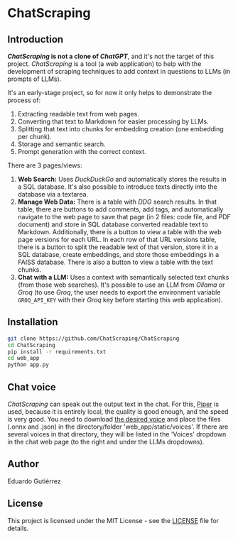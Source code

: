 # ChatScraping

## Introduction

***ChatScraping* is not a clone of *ChatGPT***, and it's not the target of this project. *ChatScraping* is a tool (a web application) to help with the development of scraping techniques to add context in questions to LLMs (in prompts of LLMs).

It's an early-stage project, so for now it only helps to demonstrate the process of:
1. Extracting readable text from web pages.
2. Converting that text to Markdown for easier processing by LLMs.
3. Splitting that text into chunks for embedding creation (one embedding per chunk).
4. Storage and semantic search.
5. Prompt generation with the correct context.

There are 3 pages/views:
1. **Web Search:** Uses *DuckDuckGo* and automatically stores the results in a SQL database. It's also possible to introduce texts directly into the database via a textarea.
2. **Manage Web Data:** There is a table with *DDG* search results. In that table, there are buttons to add comments, add tags, and automatically navigate to the web page to save that page (in 2 files: code file, and PDF document) and store in SQL database converted readable text to Markdown. Additionally, there is a button to view a table with the web page versions for each URL. In each row of that URL versions table, there is a button to split the readable text of that version, store it in a SQL database, create embeddings, and store those embeddings in a FAISS database. There is also a button to view a table with the text chunks.
3. **Chat with a LLM:** Uses a context with semantically selected text chunks (from those web searches). It's possible to use an LLM from *Ollama* or *Groq* (to use *Groq*, the user needs to export the environment variable `GROQ_API_KEY` with their *Groq* key before starting this web application).

## Installation

```sh
git clone https://github.com/ChatScraping/ChatScraping
cd ChatScraping
pip install -r requirements.txt
cd web_app
python app.py
```

## Chat voice

*ChatScraping* can speak out the output text in the chat. For this, [Piper](https://github.com/rhasspy/piper) is used, because it is entirely local, the quality is good enough, and the speed is very good. You need to download [the desired voice](https://github.com/rhasspy/piper/blob/master/VOICES.md) and place the files (.onnx and .json) in the directory/folder 'web_app/static/voices'. If there are several voices in that directory, they will be listed in the 'Voices' dropdown in the chat web page (to the right and under the LLMs dropdowns).

## Author

Eduardo Gutiérrez

## License

This project is licensed under the MIT License - see the [LICENSE](LICENSE) file for details.
